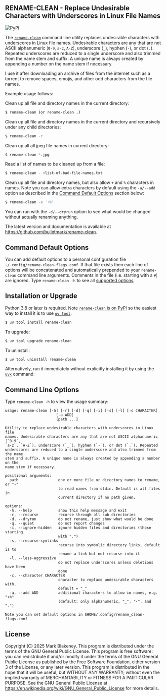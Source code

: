 ## RENAME-CLEAN - Replace Undesirable Characters with Underscores in Linux File Names
[![PyPi](https://img.shields.io/pypi/v/rename-clean)](https://pypi.org/project/rename-clean/)

The [`rename-clean`][rename-clean] command line utility replaces
undesirable characters with underscores in Linux file names. Undesirable
characters are any that are not ASCII alphanumeric (`0-9`, `a-z`, `A-Z`),
underscore (`_`), hyphen (`-`), or dot (`.`). Repeated underscores are reduced
to a single underscore and also trimmed from the name stem and suffix. A unique
name is always created by appending a number on the name stem if necessary.

I use it after downloading an archive of files from the internet such as a
torrent to remove spaces, emojis, and other odd characters from the file names.

Example usage follows:

Clean up all file and directory names in the current directory:

```sh
$ rename-clean (or rename-clean .)
```

Clean up all file and directory names in the current directory and recursively
under any child directories:

```sh
$ rename-clean -r
```

Clean up all all jpeg file names in current directory:

```sh
$ rename-clean *.jpg
```

Read a list of names to be cleaned up from a file:

```sh
$ rename-clean - <list-of-bad-file-names.txt
```

Clean up all file and directory names, but also allow `+` and `%` characters in
names. Note you can allow extra characters by default using the `-a/--add`
option as described in the [Command Default Options](#command-default-options)
section below:

```sh
$ rename-clean -a '+%'
```

You can run with the `-d/--dryrun` option to see what would be changed without
actually renaming anything.

The latest version and documentation is available at
https://github.com/bulletmark/rename-clean.

## Command Default Options

You can add default options to a personal configuration file
`~/.config/rename-clean-flags.conf`. If that file exists then each line of
options will be concatenated and automatically prepended to your `rename-clean`
command line arguments. Comments in the file (i.e. starting with a `#`) are
ignored. Type `rename-clean -h` to see all [supported
options](#command-line-options).

## Installation or Upgrade

Python 3.8 or later is required. Note [`rename-clean` is on
PyPI](https://pypi.org/project/rename-clean/) so the easiest way to install it is to
use [`uv tool`][uvtool].

```sh
$ uv tool install rename-clean
```

To upgrade:

```sh
$ uv tool upgrade rename-clean
```

To uninstall:

```sh
$ uv tool uninstall rename-clean
```

Alternatively, run it immediately without explicitly installing it by using the
[`uvx`][uvx] command:

## Command Line Options

Type `rename-clean -h` to view the usage summary:

```
usage: rename-clean [-h] [-r] [-d] [-q] [-i] [-s] [-l] [-c CHARACTER]
                       [-a ADD]
                       [path ...]

Utility to replace undesirable characters with underscores in Linux file
names. Undesirable characters are any that are not ASCII alphanumeric (`0-9`,
`a-z`, `A-Z`), underscore (`_`), hyphen (`-`), or dot (`.`). Repeated
underscores are reduced to a single underscore and also trimmed from the name
stem and suffix. A unique name is always created by appending a number on the
name stem if necessary.

positional arguments:
  path                  one or more file or directory names to rename, or "-"
                        to read names from stdin. Default is all files in
                        current directory if no path given.

options:
  -h, --help            show this help message and exit
  -r, --recurse         recurse through all sub directories
  -d, --dryrun          do not rename, just show what would be done
  -q, --quiet           do not report changes
  -i, --ignore-hidden   ignore hidden files and directories (those starting
                        with ".")
  -s, --recurse-symlinks
                        recurse into symbolic directory links, default is to
                        rename a link but not recurse into it
  -l, --less-aggressive
                        do not replace underscores unless deletions have been
                        done
  -c, --character CHARACTER
                        character to replace undesirable characters with,
                        default = "_"
  -a, --add ADD         additional characters to allow in names, e.g. "+%"
                        (default: only alphanumeric, "_", "-", and ".")

Note you can set default options in $HOME/.config/rename_clean-flags.conf
```

## License

Copyright (C) 2025 Mark Blakeney. This program is distributed under the
terms of the GNU General Public License. This program is free software:
you can redistribute it and/or modify it under the terms of the GNU
General Public License as published by the Free Software Foundation,
either version 3 of the License, or any later version. This program is
distributed in the hope that it will be useful, but WITHOUT ANY
WARRANTY; without even the implied warranty of MERCHANTABILITY or
FITNESS FOR A PARTICULAR PURPOSE. See the GNU General Public License at
<https://en.wikipedia.org/wiki/GNU_General_Public_License> for more details.

[rename-clean]: https://github.com/bulletmark/rename-clean
[uvtool]: https://docs.astral.sh/uv/guides/tools/#installing-tools
[uvx]: https://docs.astral.sh/uv/guides/tools/#running-tools

<!-- vim: se ai syn=markdown: -->
